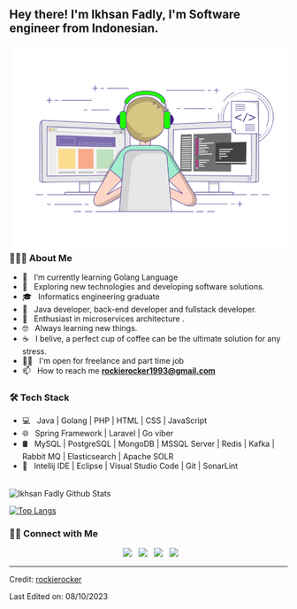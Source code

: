 

<h2> Hey there! I'm Ikhsan Fadly, I'm Software engineer from Indonesian.</h2>
<img align="right" alt="GIF" src="https://raw.githubusercontent.com/rockierocker1993/rockierocker1993/main/gif3.gif" width="500"/>

<h3> 👨🏻‍💻 About Me </h3>

- 🔭 &nbsp; I’m currently learning Golang Language
- 🤔 &nbsp; Exploring new technologies and developing software solutions.
- 🎓 &nbsp; Informatics engineering graduate
- 💼 &nbsp; Java developer, back-end developer and fullstack developer.
- 🌱 &nbsp; Enthusiast in microservices architecture .
- 🤓 &nbsp; Always learning new things.
- ☕ &nbsp; I belive, a perfect cup of coffee can be the ultimate solution for any stress.
- 👨‍💻 &nbsp; I'm open for freelance and part time job
- 📫 &nbsp; How to reach me <b>rockierocker1993@gmail.com</b>

<h3>🛠 Tech Stack</h3>

- 💻 &nbsp; Java | Golang | PHP | HTML | CSS | JavaScript
- 🌐 &nbsp; Spring Framework | Laravel | Go viber
- 🛢 &nbsp; MySQL | PostgreSQL | MongoDB | MSSQL Server | Redis | Kafka | Rabbit MQ | Elasticsearch | Apache SOLR
- 🔧 &nbsp; Intellij IDE | Eclipse | Visual Studio Code | Git | SonarLint

<br>

<!-- ![souvik's Github Stats](https://github-readme-stats.vercel.app/api?username=rockierocker1993&show_icons=true&title_color=fff&icon_color=79ff97&text_color=9f9f9f&bg_color=151515) -->
<img align="center" src="https://github-readme-stats.vercel.app/api?username=rockierocker1993&include_all_commits=true&count_private=true&show_icons=true&line_height=20&title_color=7A7ADB&icon_color=2234AE&text_color=D3D3D3&bg_color=0,000000,130F40" alt="Ikhsan Fadly Github Stats">

</br>


[![Top Langs](https://github-readme-stats.vercel.app/api/top-langs/?username=rockierocker1993&layout=compact&text_color=daf7dc&bg_color=151515)](https://github.com/rockierocker1993/github-readme-stats)

<h3> 🤝🏻 Connect with Me </h3>

<p align="center">
&nbsp; <a href="https://www.facebook.com/rockierocker" target="_blank" rel="noopener noreferrer"><img src="https://img.icons8.com/plasticine/100/000000/facebook.png" width="50" /></a>  
&nbsp; <a href="https://www.instagram.com/rockierocker1993/" target="_blank" rel="noopener noreferrer"><img src="https://img.icons8.com/plasticine/100/000000/instagram-new.png" width="50" /></a>  
&nbsp; <a href="https://www.linkedin.com/in/ikhsan-fadly-352964155/" target="_blank" rel="noopener noreferrer"><img src="https://img.icons8.com/plasticine/100/000000/linkedin.png" width="50" /></a>
&nbsp; <a href="mailto:rockierocker1993@gmail.com" target="_blank" rel="noopener noreferrer"><img src="https://img.icons8.com/plasticine/100/000000/gmail.png"  width="50" /></a>
</p>


----
Credit: [rockierocker](https://github.com/rockierocker1993)

Last Edited on: 08/10/2023
